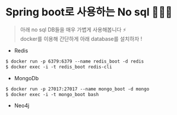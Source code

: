 # Spring boot로 사용하는 No sql 👋👋👋

> 아래 no sql DB들을 매우 가볍게 사용해봅니다 ⚡️  
> docker를 이용해 간단하게 아래 database를 설치하자 !
- Redis
```xml
$ docker run -p 6379:6379 --name redis_boot -d redis
$ docker exec -i -t redis_boot redis-cli
```

- MongoDb
```xml
$ docker run -p 27017:27017 --name mongo_boot -d mongo
$ docker exec -i -t mongo_boot bash
```

- Neo4j

